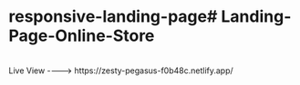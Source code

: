 # responsive-landing-page#   L a n d i n g - P a g e - O n l i n e - S t o r e 
<br>
  Live View ----> https://zesty-pegasus-f0b48c.netlify.app/
 
